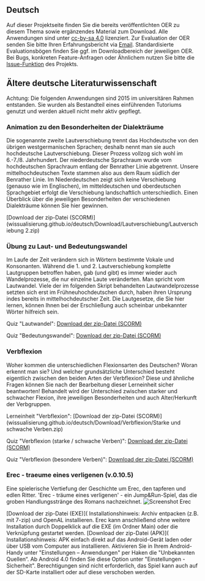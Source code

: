## Deutsch

Auf dieser Projektseite finden Sie die bereits veröffentlichten OER zu diesem Thema sowie ergänzendes Material zum Download. Alle Anwendungen sind unter [cc-by-sa 4.0](https://creativecommons.org/licenses/by-sa/4.0/) lizenziert. Zur Evaluation der OER senden Sie bitte Ihren Erfahrungsbericht via [Email](mailto:sebastian.wolf.oer@outlook.de). Standardisierte Evaluationsbögen finden Sie ggf. im Downloadbereich der jeweiligen OER. Bei Bugs, konkreten Feature-Anfragen oder Ähnlichem nutzen Sie bitte die [Issue-Funktion](https://github.com/wissualisierung/sprechkunst/issues) des Projekts. 


## Ältere deutsche Literaturwissenschaft
Achtung: Die folgenden Anwendungen sind 2015 im universitären Rahmen entstanden. Sie wurden als Bestandteil eines einführenden Tutoriums genutzt und werden aktuell nicht mehr aktiv gepflegt. 

### Animation zu den Besonderheiten der Dialekträume
Die sogenannte zweite Lautverschiebung trennt das Hochdeutsche von den übrigen westgermanischen Sprachen; deshalb nennt man sie auch hochdeutsche Lautverschiebung. Dieser Prozess vollzog sich wohl im 6.-7./8. Jahrhundert. Der niederdeutsche Sprachraum wurde vom hochdeutschen Sprachraum entlang der Benrather Linie abgetrennt. Unsere mittelhochdeutschen Texte stammen also aus dem Raum südlich der Benrather Linie. Im Niederdeutschen zeigt sich keine Verschiebung (genauso wie im Englischen), im mitteldeutschen und oberdeutschen Sprachgebiet erfolgt die Verschiebung landschaftlich unterschiedlich.
Einen Überblick über die jeweiligen Besonderheiten der verschiedenen Dialekträume können Sie hier gewinnen.

[Download der zip-Datei (SCORM)](wissualisierung.github.io/deutsch/Download/Lautverschiebung/Lautverschiebung 2.zip)

### Übung zu Laut- und Bedeutungswandel
Im Laufe der Zeit verändern sich in Wörtern bestimmte Vokale und Konsonanten. Während die 1. und 2. Lautverschiebung komplette Lautgruppen betroffen haben, gab (und gibt) es immer wieder auch Wandelprozesse, die nur einzelne Laute veränderten. Man spricht vom Lautwandel. Viele der im folgenden Skript behandelten Lautwandelprozesse setzten sich erst im Frühneuhochdeutschen durch, haben ihren Ursprung indes bereits in mittelhochdeutscher Zeit. Die Lautgesetze, die Sie hier lernen, können Ihnen bei der Erschließung auch scheinbar unbekannter Wörter hilfreich sein. 

Quiz "Lautwandel":
[Download der zip-Datei (SCORM)](wissualisierung.github.io/deutsch/Download/Lautwandel/Lautwandel.zip)

Quiz "Bedeutungswandel":
[Download der zip-Datei (SCORM)](wissualisierung.github.io/deutsch/Download/Lautwandel/Bedeutungswandel.zip)

### Verbflexion
Woher kommen die unterschiedlichen Flexionsarten des Deutschen? Woran erkennt man sie? Und welcher grundsätzliche Unterschied besteht eigentlich zwischen den beiden Arten der Verbflexion?
Diese und ähnliche Fragen können Sie nach der Bearbeitung dieser Lerneinheit sicher beantworten! Behandelt wird der Unterschied zwischen starker und schwacher Flexion, ihre jeweiligen Besonderheiten und auch Alter/Herkunft der Verbgruppen. 

Lerneinheit "Verbflexion":
[Download der zip-Datei (SCORM)](wissualisierung.github.io/deutsch/Download/Verbflexion/Starke und schwache Verben.zip)

Quiz "Verbflexion (starke / schwache Verben)":
[Download der zip-Datei (SCORM)](wissualisierung.github.io/deutsch/Download/Verbflexion/Verbtester.zip)

Quiz "Verbflexion (besondere Verben)":
[Download der zip-Datei (SCORM)](wissualisierung.github.io/deutsch/Download/Verbflexion/_Verbtester-besondere_Verben.zip)

### Erec - traeume eines verligenen (v.0.10.5)
Eine spielerische Vertiefung der Geschichte um Erec, den tapferen und edlen Ritter. 'Erec - träume eines verligenen' - ein Jump&Run-Spiel, das die groben Handlungsstränge des Romans nachzeichnet. 
![Screenshot Erec](wissualisierung.github.io/deutsch/Download/Erec/Screenshot.png)

[Download der zip-Datei (EXE)](
Installationshinweis: Archiv entpacken (z.B. mit 7-zip) und OpenAL installieren. Erec kann anschließend ohne weitere Installation durch Doppelklick auf die EXE (im Ordner Main) oder die Verknüpfung gestartet werden. 
[Download der zip-Datei (APK)](
Installationshinweis: APK einfach direkt auf das Android-Gerät laden oder über USB vom Computer aus installieren. Aktivieren Sie in Ihrem Android-Handy unter "Einstellungen – Anwendungen" per Haken die "Unbekannten Quellen“. Ab Android 4.0 finden Sie diese Option unter "Einstellungen - Sicherheit". Berechtigungen sind nicht erforderlich, das Spiel kann auch auf der SD-Karte installiert oder auf diese verschoben werden.
